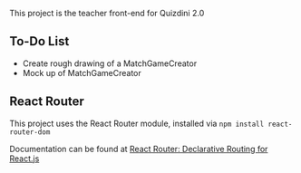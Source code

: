 This project is the teacher front-end for Quizdini 2.0

## To-Do List

* Create rough drawing of a MatchGameCreator
* Mock up of MatchGameCreator

## React Router

This project uses the React Router module, installed via `npm install react-router-dom` 

Documentation can be found at [React Router: Declarative Routing for React.js](https://reacttraining.com/react-router/)
